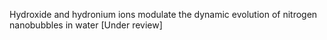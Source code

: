 Hydroxide and hydronium ions modulate the dynamic evolution of nitrogen nanobubbles in water [Under review]
